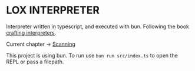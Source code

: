 # LOX INTERPRETER

Interpreter written in typescript, and executed with bun.
Following the book [crafting interpreters](https://craftinginterpreters.com).

Current chapter -> [Scanning](https://craftinginterpreters.com/scanning.html)

This project is using bun.
To run use `bun run src/index.ts` to open the REPL or pass a filepath.
